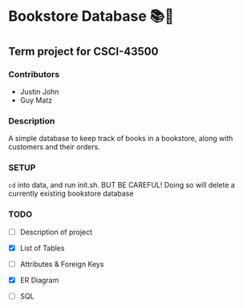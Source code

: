 # Bookstore Database 📚🏬

## Term project for CSCI-43500

### Contributors
- Justin John
- Guy Matz

### Description
A simple database to keep track of books in a bookstore, along with customers and their orders.

### SETUP
`cd` into data, and run init.sh.  BUT BE CAREFUL!  Doing
so will delete a currently existing bookstore database

### TODO
- [ ] Description of project
- [X] List of Tables
- [ ] Attributes & Foreign Keys
- [X] ER Diagram
- [ ] SQL




